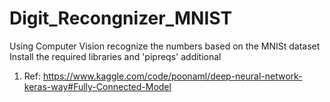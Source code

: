 # Digit_Recongnizer_MNIST
 Using Computer Vision recognize the numbers based on the MNISt dataset
 Install the required libraries and 'pipreqs' additional
1. Ref: https://www.kaggle.com/code/poonaml/deep-neural-network-keras-way#Fully-Connected-Model

